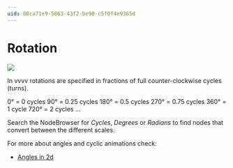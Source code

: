 ```yaml
---
uid: 00ca71e9-5863-43f2-be90-c5f0f4e9365d
---
```


# Rotation

![](~/img/Cycles1.png "")  


In vvvv rotations are specified in fractions of full counter-clockwise cycles (turns).   

 0° = 0 cycles
 90° = 0.25 cycles
 180° = 0.5 cycles
 270° = 0.75 cycles
 360° = 1 cycle
 720° = 2 cycles
 ...

Search the NodeBrowser for *Cycles*, *Degrees* or *Radians* to find nodes that convert between the different scales.  

For more about angles and cyclic animations check:  
* [Angles in 2d](xref:6cdb7263-e6b9-4adf-bb31-5a9b958d42c7)  



